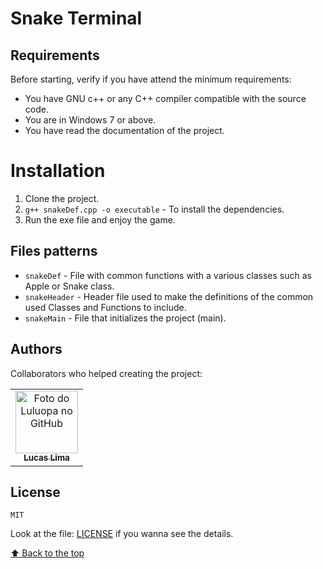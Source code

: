 # Snake Terminal

## Requirements

Before starting, verify if you have attend the minimum requirements:
* You have GNU c++ or any C++ compiler compatible with the source code.
* You are in Windows 7 or above.
* You have read the documentation of the project.

# Installation
1. Clone the project.
2. `g++ snakeDef.cpp -o executable` - To install the dependencies.
3. Run the exe file and enjoy the game.

## Files patterns
* `snakeDef` - File with common functions with a various classes such as Apple or Snake class.
* `snakeHeader` - Header file used to make the definitions of the common used Classes and Functions to include.
* `snakeMain` - File that initializes the project (main).

<!-- ## Tips
* Always format the file with `npm lint` (Choose the Prettier as default), it will make the project more organized and a better code. -->

## Authors

Collaborators who helped creating the project:

<table>
  <tr>
    <td align="center">
      <a href="https://github.com/luluopa">
        <img src="https://avatars.githubusercontent.com/u/56770452?s=400&u=8d14683220f49c2f79fe24c31d50cb893a268efe&v=4" width="100px;"alt="Foto do Luluopa no GitHub"/><br>
        <sub>
          <b>Lucas Lima</b>
        </sub>
      </a>
    </td>
  </tr>
</table>

## License

`MIT`

Look at the file: [LICENSE](LICENSE) if you wanna see the details.

[⬆ Back to the top](#AgroFlow)<br>